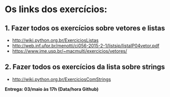# Os links dos exercícios:

## 1. Fazer todos os exercícios sobre vetores e listas

- http://wiki.python.org.br/ExerciciosListas
- http://web.inf.ufpr.br/menotti/ci056-2015-2-1/listsip/listaIP04vetor.pdf
- https://www.ime.usp.br/~macmulti/exercicios/vetores/

## 2. Fazer todos os exercícios da lista sobre strings

- http://wiki.python.org.br/ExerciciosComStrings

**Entrega: 03/maio às 17h (Data/hora Github)**

